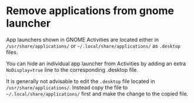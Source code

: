# Remove applications from gnome launcher

App launchers shown in GNOME Activities are located either in `/usr/share/applications/` or `~/.local/share/applications/` as `.desktop` files.

You can hide an individual app launcher from Activities by adding an extra `NoDisplay=true` line to the corresponding .desktop file.

It is generally not advisable to edit the `.desktop` file located in `/usr/share/applications/`. Instead copy the file to `~/.local/share/applications/` first and make the change to the copied file.
